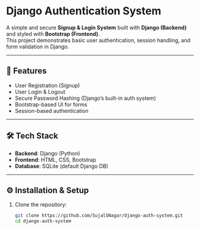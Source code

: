 # Django Authentication System

A simple and secure **Signup & Login System** built with **Django (Backend)** and styled with **Bootstrap (Frontend)**.  
This project demonstrates basic user authentication, session handling, and form validation in Django.

---

## 🚀 Features
- User Registration (Signup)
- User Login & Logout
- Secure Password Hashing (Django’s built-in auth system)
- Bootstrap-based UI for forms
- Session-based authentication

---

## 🛠️ Tech Stack
- **Backend**: Django (Python)
- **Frontend**: HTML, CSS, Bootstrap
- **Database**: SQLite (default Django DB)

---

## ⚙️ Installation & Setup
1. Clone the repository:
   ```bash
   git clone https://github.com/SujalSNagar/django-auth-system.git
   cd django-auth-system
